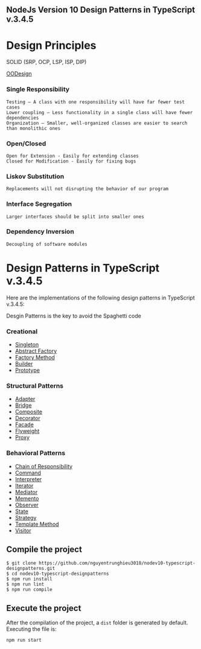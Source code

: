 
## NodeJs Version 10 Design Patterns in TypeScript v.3.4.5
# Design Principles #

SOLID (SRP, OCP, LSP, ISP, DIP)

[OODesign](https://www.oodesign.com/)

### Single Responsibility ###
    Testing – A class with one responsibility will have far fewer test cases
    Lower coupling – Less functionality in a single class will have fewer dependencies
    Organization – Smaller, well-organized classes are easier to search than monolithic ones
### Open/Closed ###
    Open for Extension - Easily for extending classes
    Closed for Modification - Easily for fixing bugs
### Liskov Substitution ###
    Replacements will not disrupting the behavior of our program
### Interface Segregation ###
    Larger interfaces should be split into smaller ones
### Dependency Inversion ###
    Decoupling of software modules

# Design Patterns in TypeScript v.3.4.5 #

Here are the implementations of the following design patterns in TypeScript v.3.4.5:

Desgin Patterns is the key to avoid the Spaghetti code

### Creational ###

* [Singleton](https://github.com/nguyentrunghieu3010/nodev10-typescript-designpatterns/tree/master/src/creational/singleton)
* [Abstract Factory](https://github.com/nguyentrunghieu3010/nodev10-typescript-designpatterns/tree/master/src/creational/abstract_factory)
* [Factory Method](https://github.com/nguyentrunghieu3010/nodev10-typescript-designpatterns/tree/master/src/creational/factory)
* [Builder](https://github.com/nguyentrunghieu3010/nodev10-typescript-designpatterns/tree/master/src/creational/builder)
* [Prototype](https://github.com/nguyentrunghieu3010/nodev10-typescript-designpatterns/tree/master/src/creational/prototype)


### Structural Patterns ###

* [Adapter](https://github.com/nguyentrunghieu3010/nodev10-typescript-designpatterns/tree/master/src/structural/adapter)
* [Bridge](https://github.com/nguyentrunghieu3010/nodev10-typescript-designpatterns/tree/master/src/structural/bridge)
* [Composite](https://github.com/nguyentrunghieu3010/nodev10-typescript-designpatterns/tree/master/src/singleton)
* [Decorator](https://github.com/nguyentrunghieu3010/nodev10-typescript-designpatterns/tree/master/src/singleton)
* [Facade](https://github.com/nguyentrunghieu3010/nodev10-typescript-designpatterns/tree/master/src/singleton)
* [Flyweight](https://github.com/nguyentrunghieu3010/nodev10-typescript-designpatterns/tree/master/src/singleton)
* [Proxy](https://github.com/nguyentrunghieu3010/nodev10-typescript-designpatterns/tree/master/src/singleton)


### Behavioral Patterns ###

* [Chain of Responsibility](https://github.com/nguyentrunghieu3010/nodev10-typescript-designpatterns/tree/master/src/singleton)
* [Command](https://github.com/nguyentrunghieu3010/nodev10-typescript-designpatterns/tree/master/src/singleton)
* [Interpreter](https://github.com/nguyentrunghieu3010/nodev10-typescript-designpatterns/tree/master/src/singleton)
* [Iterator](https://github.com/nguyentrunghieu3010/nodev10-typescript-designpatterns/tree/master/src/singleton)
* [Mediator](https://github.com/nguyentrunghieu3010/nodev10-typescript-designpatterns/tree/master/src/singleton)
* [Memento](https://github.com/nguyentrunghieu3010/nodev10-typescript-designpatterns/tree/master/src/singleton)
* [Observer](https://github.com/nguyentrunghieu3010/nodev10-typescript-designpatterns/tree/master/src/singleton)
* [State](https://github.com/nguyentrunghieu3010/nodev10-typescript-designpatterns/tree/master/src/singleton)
* [Strategy](https://github.com/nguyentrunghieu3010/nodev10-typescript-designpatterns/tree/master/src/singleton)
* [Template Method](https://github.com/nguyentrunghieu3010/nodev10-typescript-designpatterns/tree/master/src/singleton)
* [Visitor](https://github.com/nguyentrunghieu3010/nodev10-typescript-designpatterns/tree/master/src/singleton)

## Compile the project

```
$ git clone https://github.com/nguyentrunghieu3010/nodev10-typescript-designpatterns.git
$ cd nodev10-typescript-designpatterns
$ npm run install
$ npm run lint
$ npm run compile
```

## Execute the project

After the compilation of the project, a `dist` folder is generated by default.
Executing the file is:

```
npm run start
```
